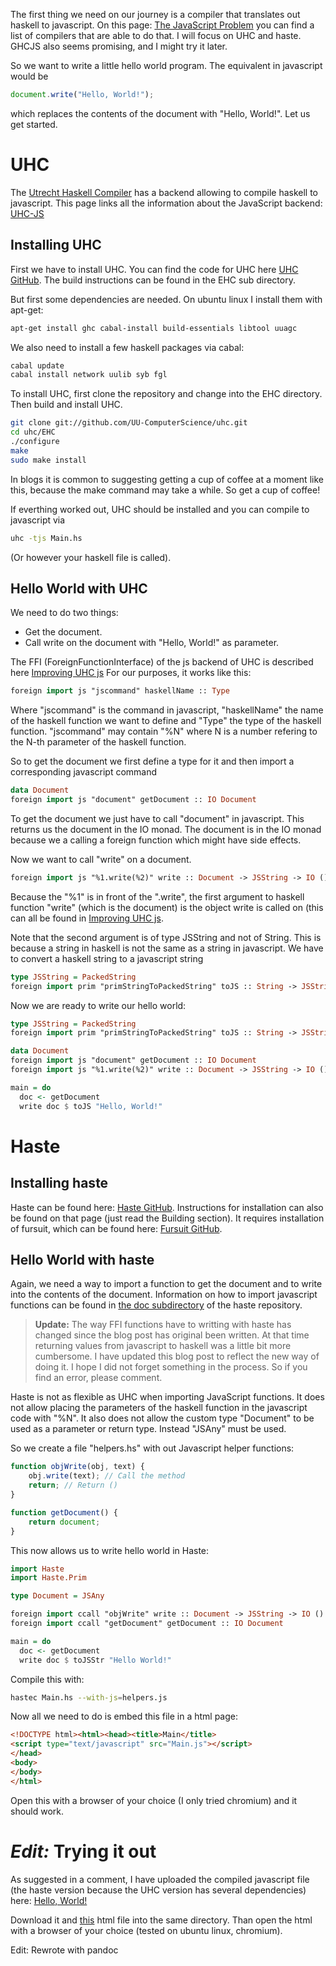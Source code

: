 The first thing we need on our journey is a compiler that translates out haskell to javascript. On this page: [The JavaScript Problem](http://www.haskell.org/haskellwiki/The_JavaScript_Problem) you can find a list of compilers that are able to do that. I will focus on UHC and haste. GHCJS also seems promising, and I might try it later.

So we want to write a little hello world program. The equivalent in javascript would be

```Javascript
document.write("Hello, World!");
```

which replaces the contents of the document with "Hello, World!". Let us get started.

# UHC
The [Utrecht Haskell Compiler](http://www.cs.uu.nl/wiki/UHC/) has a backend allowing to compile haskell to javascript. This page links all the information about the JavaScript backend: [UHC-JS](http://uu-computerscience.github.com/uhc-js/)

## Installing UHC

First we have to install UHC. You can find the code for UHC here [UHC GitHub](https://github.com/UU-ComputerScience/uhc). The build instructions can be found in the EHC sub directory.

But first some dependencies are needed. On ubuntu linux I install them with apt-get:

```bash
apt-get install ghc cabal-install build-essentials libtool uuagc
```

We also need to install a few haskell packages via cabal:

```bash
cabal update
cabal install network uulib syb fgl
```

To install UHC, first clone the repository and change into the EHC directory. Then build and install UHC.

```bash
git clone git://github.com/UU-ComputerScience/uhc.git
cd uhc/EHC
./configure
make
sudo make install
```

In blogs it is common to suggesting getting a cup of coffee at a moment like this, because the make command may take a while. So get a cup of coffee!

If everthing worked out, UHC should be installed and you can compile to javascript via

```bash
uhc -tjs Main.hs
```

(Or however your haskell file is called).


## Hello World with UHC

We need to do two things:

* Get the document.
* Call write on the document with "Hello, World!" as parameter.

The FFI (ForeignFunctionInterface) of the js backend of UHC is described here [Improving UHC js](http://www.norm2782.com/improving-uhc-js-report.pdf)
For our purposes, it works like this:

```haskell
foreign import js "jscommand" haskellName :: Type
```

Where "jscommand" is the command in javascript, "haskellName" the name of the haskell function we want to define and "Type" the type of the haskell function. "jscommand" may contain "%N" where N is a number refering to the N-th parameter of the haskell function.

So to get the document we first define a type for it and then import a corresponding javascript command

```haskell
data Document
foreign import js "document" getDocument :: IO Document
```

To get the document we just have to call "document" in javascript. This returns us the document in the IO monad. The document is in the IO monad because we a calling a foreign function which might have side effects.

Now we want to call "write" on a document.

```haskell
foreign import js "%1.write(%2)" write :: Document -> JSString -> IO ()
```

Because the "%1" is in front of the ".write", the first argument to haskell function "write" (which is the document) is the object write is called on (this can all be found in [Improving UHC js](http://www.norm2782.com/improving-uhc-js-report.pdf).

Note that the second argument is of type JSString and not of String. This is because a string in haskell is not the same as a string in javascript. We have to convert a haskell string to a javascript string

```haskell
type JSString = PackedString
foreign import prim "primStringToPackedString" toJS :: String -> JSString
```

Now we are ready to write our hello world:

```haskell
type JSString = PackedString
foreign import prim "primStringToPackedString" toJS :: String -> JSString

data Document
foreign import js "document" getDocument :: IO Document
foreign import js "%1.write(%2)" write :: Document -> JSString -> IO ()

main = do
  doc <- getDocument
  write doc $ toJS "Hello, World!"
```

# Haste

## Installing haste

Haste can be found here: [Haste GitHub](https://github.com/valderman/haste-compiler). Instructions for installation can also be found on that page (just read the Building section). It requires installation of fursuit, which can be found here: [Fursuit GitHub](https://github.com/valderman/fursuit).

## Hello World with haste

Again, we need a way to import a function to get the document and to write into the contents of the document. Information on how to import javascript functions can be found in [the doc subdirectory](https://github.com/valderman/haste-compiler/blob/master/doc/js-externals.txt) of the haste repository.

> **Update:** The way FFI functions have to writting with haste has changed since the blog post has original been written. At that time returning values from javascript to haskell
> was a little bit more cumbersome. I have updated this blog post to reflect the new way of doing it. I hope I did not forget something in the process. So if you find an error, please comment.

Haste is not as flexible as UHC when importing JavaScript functions. It does not allow placing the parameters of the haskell function in the javascript code with "%N". It also does not allow the custom type "Document" to be used as a parameter or return type. Instead "JSAny" must be used.

So we create a file "helpers.hs" with out Javascript helper functions:

```javascript
function objWrite(obj, text) {
    obj.write(text); // Call the method
    return; // Return ()
}

function getDocument() {
    return document;
}
```

This now allows us to write hello world in Haste:

```haskell
import Haste
import Haste.Prim

type Document = JSAny

foreign import ccall "objWrite" write :: Document -> JSString -> IO ()
foreign import ccall "getDocument" getDocument :: IO Document

main = do
  doc <- getDocument
  write doc $ toJSStr "Hello World!"
```

Compile this with:

```bash
hastec Main.hs --with-js=helpers.js
```

Now all we need to do is embed this file in a html page:

```html
<!DOCTYPE html><html><head><title>Main</title>
<script type="text/javascript" src="Main.js"></script>
</head>
<body>
</body>
</html>
```

Open this with a browser of your choice (I only tried chromium) and it should work.

# *Edit:* Trying it out

As suggested in a comment, I have uploaded the compiled javascript file (the haste version because the UHC version has several dependencies) here: [Hello, World!](https://github.com/RudolfVonKrugstein/jshaskell-blog/blob/master/2_HelloWorld/HelloWorld.js)

Download it and [this](https://github.com/RudolfVonKrugstein/jshaskell-blog/blob/master/2_HelloWorld/HelloWorld.html) html file into the same directory. Than open the html with a browser of your choice (tested on ubuntu linux, chromium).

Edit: Rewrote with pandoc
